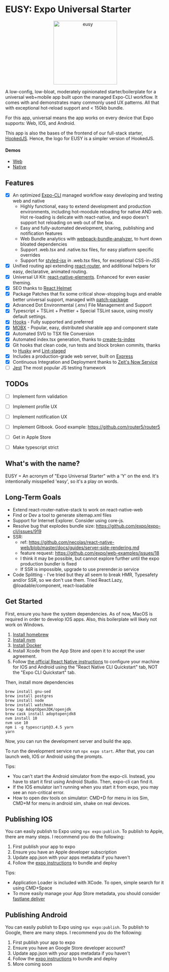 # EUSY: Expo Universal Starter

<p align="center"><img src="https://raw.githubusercontent.com/hookedjs/eusy/master/src/assets/img/logo-icon.png" alt="eusy" width="200"/></p>

A low-config, low-bloat, moderately opinionated starter/boilerplate for a universal web+mobile app built upon the managed Expo-CLI workflow. It comes with and demonstrates many commonly used UX patterns. All that with exceptional hot-reload support and < 150kb bundle.  

For this app, universal means the app works on every device that Expo supports: Web, IOS, and Android.

This app is also the bases of the frontend of our full-stack starter, [HookedJS](https://github.com/hookedjs/hookedjs). Hence, the logo for EUSY is a simpler version of HookedJS.

#### Demos
- [Web](https://eusy.briandombrowski.now.sh/)
- [Native](https://expo.io/@bdombro/eusy)

## Features

- [x] An optimized [Expo-CLI](https://docs.expo.io/versions/v34.0.0/workflow/expo-cli/) managed workflow easy developing and testing web and native
  - Highly functional, easy to extend development and production environments, including hot-moodule reloading for native AND web. Hot re-loading is delicate with react-native, and expo doesn't support hot reloading on web out of the box.
  - Easy and fully-automated development, sharing, publishing and notification features
  - Web Bundle analytics with [webpack-bundle-analyzer](https://www.npmjs.com/package/webpack-bundle-analyzer), to hunt down bloated dependencies
  - Support .web.tsx and .native.tsx files, for easy platform specific overrides
  - Support for [styled-jsx](https://www.npmjs.com/package/styled-jsx) in .web.tsx files, for exceptional CSS-in-JSS
- [x] Unified routing api extending [react-router](https://www.npmjs.com/package/react-router), and additional helpers for easy, declarative, animated routing.
- [x] Universal UI Kit: [react-native-elements](https://www.npmjs.com/package/react-router). Enhanced for even easier theming. 
- [x] SEO thanks to [React Helmet](https://www.npmjs.com/package/react-helmet)
- [x] Package Patches that fix some critical show-stopping bugs and enable better universal support, managed with [patch-package](https://www.npmjs.com/package/patch-package)
- [x] Advanced Dot Environmental (.env) File Management and Support
- [x] Typescript + TSLint + Prettier + Special TSLint sauce, using mostly default settings.
- [x] [Hooks](https://reactjs.org/docs/hooks-intro.html) - Fully supported and preferred
- [x] [MOBX](https://www.npmjs.com/package/mobx) - Popular, easy, distributed sharable app and component state
- [x] Automated SVG to TSX file Conversion
- [x] Automated index.tsx generation, thanks to [create-ts-index](https://www.npmjs.com/package/create-ts-index)
- [x] Git hooks that clean code, run tests and block broken commits, thanks to [Husky](https://www.npmjs.com/package/husky) and [Lint-staged](https://www.npmjs.com/package/lint-staged)
- [x] Includes a production-grade web server, built on [Express](https://www.npmjs.com/package/express) 
- [x] Continuous Integration and Deployment thanks to [Zeit's Now Service](https://zeit.co/now)
- [ ] [Jest](https://www.npmjs.com/package/jest) The most popular JS testing framework

## TODOs

- [ ] Implement form validation
- [ ] Implement profile UX
- [ ] Implement notification UX
- [ ] Implement Gitbook. Good example: https://github.com/router5/router5
- [ ] Get in Apple Store
- [ ] Make typescript strict


## What's with the name?

EUSY = An acronym of "Expo Universal Starter" with a 'Y' on the end. It's intentionally misspelled 'easy', so it's a play on words.


## Long-Term Goals

- Extend react-router-native-stack to work on react-native-web
- Find or Dev a tool to generate sitemap.xml files
- Support for Internet Explorer. Consider using core-js.
- Resolve bug that explodes bundle size: https://github.com/expo/expo-cli/issues/919
- SSR:
  - ref: https://github.com/necolas/react-native-web/blob/master/docs/guides/server-side-rendering.md
  - feature request: https://github.com/expo/web-examples/issues/18
  - I think it may be possible, but cannot explore further until the expo production bundler is fixed
  - If SSR is impossible, upgrade to use prerender.io service
- Code Splitting - I've tried but they all seem to break HMR, Typesafety and/or SSR, so we don't use them. Tried React.Lazy, @loadable/component, react-loadable
 


## Get Started

First, ensure you have the system dependencies. As of now, MacOS is required in order to develop IOS apps. Also, this boilerplate will likely not work on Windows.

1. [Install homebrew](https://brew.sh/)
1. [Install nvm](https://github.com/nvm-sh/nvm#install--update-script)
1. [Install Docker](https://docs.docker.com/docker-for-mac/install/)
1. Install Xcode from the App Store and open it to accept the user agreement.
1. Follow [the official React Native instructions](https://facebook.github.io/react-native/docs/getting-started.html) to configure your machine for IOS and Android using the "React Native CLI Quickstart" tab, NOT the "Expo CLI Quickstart" tab.
 
Then, install more dependencies

```
brew install gnu-sed
brew install postgres
brew install node
brew install watchman
brew tap AdoptOpenJDK/openjdk
brew cask install adoptopenjdk8
nvm install 10
nvm use 10
npm i -g typescript@3.4.5 yarn
yarn
```

Now, you can run the development server and build the app.

To run the development service run `npx expo start`. After that, you can launch web, IOS or Android using the prompts.

Tips:

- You can't start the Android simulator from the expo-cli. Instead, you have to start it first using Android Studio. Then, expo-cli can find it.
- If the IOS emulator isn't running when you start it from expo, you may see an non-critical error. 
- How to open dev tools on simulator: CMD+D for menu in ios Sim, CMD+M for menu in android sim, shake on real devices.


## Publishing IOS

You can easily publish to Expo using `npx expo:publish`. To publish to Apple, there are many steps. I recommend you do the following:

1. First publish your app to expo
1. Ensure you have an Apple developer subscription
1. Update app.json with your apps metadata if you haven't
1. Follow the [expo instructions](https://docs.expo.io/versions/v34.0.0/distribution/building-standalone-apps/) to bundle and deploy


Tips:

- Application Loader is included with XCode. To open, simple search for it using CMD+Space
- To more easily manage your App Store metadata, you should consider [fastlane deliver](https://blog.expo.io/manage-app-store-metadata-in-expo-with-fastlane-deliver-1c00e06b73bf)   


## Publishing Android

You can easily publish to Expo using `npx expo:publish`. To publish to Google, there are many steps. I recommend you do the following:

1. First publish your app to expo
1. Ensure you have an Google Store developer account?
1. Update app.json with your apps metadata if you haven't
1. Follow the [expo instructions](https://docs.expo.io/versions/v34.0.0/distribution/building-standalone-apps/) to bundle and deploy
1. More coming soon
